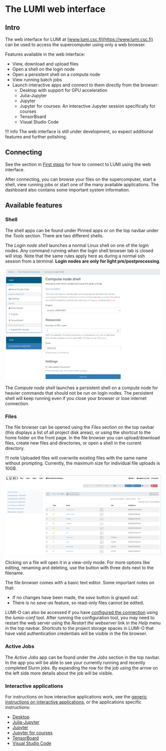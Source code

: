 # The LUMI web interface


## Intro

The web interface for LUMI at [www.lumi.csc.fi](https://www.lumi.csc.fi) can be used to access the supercomputer using only a web browser.

Features available in the web interface:

- View, download and upload files
- Open a shell on the login node
- Open a persistent shell on a compute node
- View running batch jobs
- Launch interactive apps and connect to them directly from the browser:
    - Desktop with support for GPU acceleration
    - Julia-Jupyter
    - Jupyter
    - Jupyter for courses: An interactive Jupyter session specifically for courses
    - TensorBoard
    - Visual Studio Code
 
!!! info
	The web interface is still under development, so expect 
	additional features and further polishing. 

## Connecting

See the section in [First steps](../../firststeps/loggingin-webui.md) for how to connect to LUMI using the web interface. 

After connecting, you can browse your files on the supercomputer, start a shell, view running jobs or start one of the many available applications. The dashboard also contains some important system information.

## Available features

### Shell

The shell apps can be found under Pinned apps or on the top navbar under the _Tools_ section.
There are two different shells.

The _Login node shell_ launches a normal Linux shell on one of the login nodes.
Any command running when the login shell browser tab is closed will stop.
Note that the same rules apply here as during a normal ssh session from a terminal.
**Login nodes are only for light pre/postprocessing**. 

![Interactive login shell](../../assets/images/wwwLumiShell.png)

The _Compute node shell_ launches a persistent shell on a compute node for heavier commands that should not be run on login nodes.
The persistent shell will keep running even if you close your browser or lose internet connection.

### Files

The file browser can be opened using the _Files_ section on the top navbar (this displays a list of all project disk areas), or using 
the shortcut to the home folder on the front page. In the file browser
you can upload/download files, create new files and directories, or open a shell in the current directory. 

!!! note
    Uploaded files will overwrite existing files with the same name without prompting.
    Currently, the maximum size for individual file uploads is 10GB.


![File browser view](../../assets/images/wwwLumiFiles.png)

Clicking on a file will open it in a view-only mode. For more options like editing, renaming and deleting, use the button with three dots next to the filename.   

The file browser comes with a basic text editor. Some important notes on that:

- If no changes have been made, the _save_ button is grayed out.
- There is no _save-as_ feature, so read-only files cannot be edited.

LUMI-O can also be accessed if you have [configured the connection](../../storage/lumio/#configuring-the-lumi-o-connection)
using the _lumio-conf_ tool.
After running the configuration tool, you may need to restart the web server using the _Restart the webserver_ link in the _Help_ menu in the top navbar.
Shortcuts to the project storage spaces in LUMI-O that have valid authentication credentials will be visible in the file browser.


### Active Jobs

The _Active Jobs_ app can be found under the _Jobs_ section in the top navbar.
In the app you will be able to see your currently running and recently completed Slurm jobs.
By expanding the row for the job using the arrow on the left side more details about the job will be visible.


### Interactive applications

For instructions on how interactive applications work,
see the [generic instructions on interactive applications](./interactive-apps.md),
or the applications specific instructions:

- [Desktop](./desktop.md)
- [Julia-Jupyter](./julia-jupyter.md)
- [Jupyter](./jupyter.md)
- [Jupyter for courses](./jupyter-for-courses.md)
- [TensorBoard](./tensorboard.md)
- [Visual Studio Code](./vscode.md)
